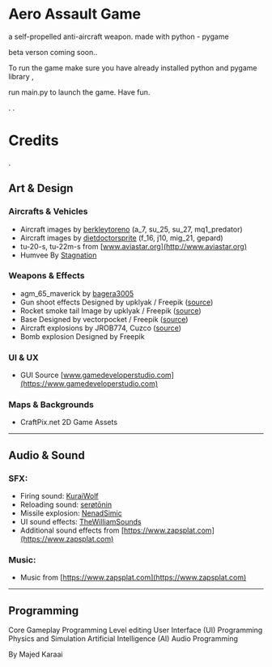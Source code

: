# Aero Assault Game

a self-propelled anti-aircraft weapon.
made with python - pygame 

beta verson coming soon..

To run the game make sure you have already installed python and pygame library ,

run main.py to launch the game.
Have fun.













.
.



# Credits
.
## Art & Design

### Aircrafts & Vehicles

- Aircraft images by [berkleytoreno](https://www.deviantart.com/berkleytoreno) (a_7, su_25, su_27, mq1_predator)
- Aircraft images by [dietdoctorsprite](https://www.deviantart.com/dietdoctorsprite) (f_16, j10, mig_21, gepard)
- tu-20-s, tu-22m-s from [www.aviastar.org](http://www.aviastar.org)
- Humvee By [Stagnation](https://opengameart.org/users/stagnation)

### Weapons & Effects

- agm_65_maverick by [bagera3005](https://www.deviantart.com/bagera3005)
- Gun shoot effects Designed by upklyak / Freepik ([source](https://www.freepik.com/free-vector/realistic-set-gun-shots-with-fire-smoke_9750025.htm#query=gun%20flash&position=0&from_view=keyword&track=ais))
- Rocket smoke tail Image by upklyak / Freepik ([source](https://www.freepik.com/free-vector/rocket-smoke-speed-fire-trail-cloud-vector-isolated-effect-3d-realistic-plane-jet-launch-contrail-flame-spray-shuttle-spaceship-takeoff-explosionin-sky-aircraft-condensation-track-texture_60900820.htm#page=3&query=bullet%20sprite&position=5&from_view=search&track=ais#page=3&query=b&from_query=undefined&position=0&from_view=search&track=ais))
- Base Designed by vectorpocket / Freepik ([source](https://www.freepik.com/free-vector/prison-jail-building-fenced-with-guard-observation-posts-high-fence-with-strained-barbed-wire-searchlights-projectors-watchtowers-cartoon-vector-illustration-isolated_4997269.htm#query=2d%20army%20tower&position=2&from_view=search&track=ais))
- Aircraft explosions by JROB774, Cuzco ([source](https://opengameart.org/users/jrob774))
- Bomb explosion Designed by Freepik

### UI & UX

- GUI Source [www.gamedeveloperstudio.com](https://www.gamedeveloperstudio.com)

### Maps & Backgrounds

- CraftPix.net 2D Game Assets

---

## Audio & Sound

### SFX:

- Firing sound: [KuraiWolf](https://opengameart.org/users/kuraiwolf)
- Reloading sound: [serøtōnin](https://freesound.org/people/ser%C3%B8t%C5%8Dnin/)
- Missile explosion: [NenadSimic](https://opengameart.org/users/nenadsimic)
- UI sound effects: [TheWilliamSounds](https://freesound.org/people/TheWilliamSounds/)
- Additional sound effects from [https://www.zapsplat.com](https://www.zapsplat.com)

### Music:

- Music from [https://www.zapsplat.com](https://www.zapsplat.com)

---

## Programming

Core Gameplay Programming
Level editing
User Interface (UI) Programming
Physics and Simulation
Artificial Intelligence (AI)
Audio Programming

By Majed Karaai
